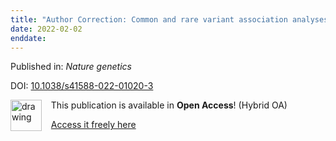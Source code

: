 ```yaml
---
title: "Author Correction: Common and rare variant association analyses in amyotrophic lateral sclerosis identify 15 risk loci with distinct genetic architectures and neuron-specific biology."
date: 2022-02-02
enddate:
---
```


Published in: *Nature genetics*

DOI: [10.1038/s41588-022-01020-3](https://doi.org/10.1038/s41588-022-01020-3)

<img src="https://upload.wikimedia.org/wikipedia/commons/thumb/7/77/Open_Access_logo_PLoS_transparent.svg/800px-Open_Access_logo_PLoS_transparent.svg.png" alt="drawing" width="50" align="left"/> &nbsp;&nbsp;&nbsp;This publication is available in **Open Access**! (Hybrid OA)

&nbsp;&nbsp;&nbsp;<a href="https://www.nature.com/articles/s41588-022-01020-3.pdf">Access it freely here</a>

